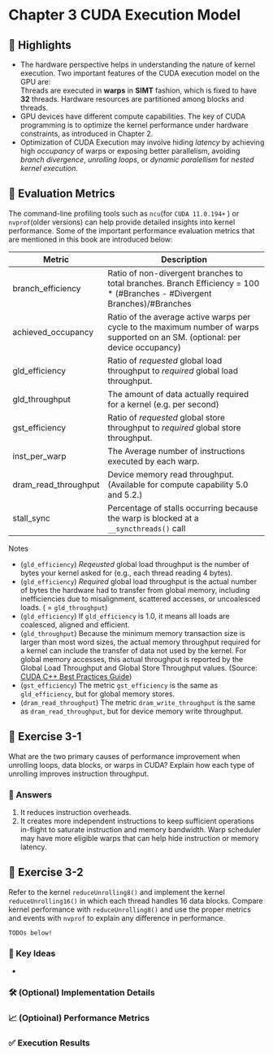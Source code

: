 # Chapter 3 CUDA Execution Model

## 📌 Highlights
- The hardware perspective helps in understanding the nature of kernel execution. Two important features of the CUDA execution model on the GPU are:<br>
    Threads are executed in <strong>warps</strong> in <strong>SIMT</strong> fashion, which is fixed to have <strong>32</strong> threads.
    Hardware resources are partitioned among blocks and threads.
- GPU devices have different compute capabilities. The key of CUDA programming is to optimize the kernel performance under hardware constraints, as introduced in Chapter 2. 
- Optimization of CUDA Execution may involve hiding <em>latency</em> by achieving high <em>occupancy</em> of warps or exposing better parallelism, avoiding <em>branch divergence</em>, <em>unrolling loops</em>, or <em>dynamic paralellism</em> for <em>nested kernel execution</em>.

## 📌 Evaluation Metrics
The command-line profiling tools such as `ncu`(for `CUDA 11.0.194+` ) or `nvprof`(older versions) can help provide detailed insights into kernel performance. Some of the important performance evaluation metrics that are mentioned in this book are introduced below:

| Metric               | Description                                                                                                                     |
|----------------------|---------------------------------------------------------------------------------------------------------------------------------|
| branch_efficiency    | Ratio of non-divergent branches to total branches. Branch Efficiency = 100 * (#Branches - #Divergent Branches)/#Branches        |
| achieved_occupancy   | Ratio of the average active warps per cycle to the maximum number of warps supported on an SM. (optional: per device occupancy) |
| gld_efficiency       | Ratio of <em>requested</em> global load throughput to <em>required</em> global load throughput.                                 |
| gld_throughput       | The amount of data actually required for a kernel (e.g. per second)                                                             |
| gst_efficiency       | Ratio of <em>requested</em> global store throughput to <em>required</em> global store throughput.                               |
| inst_per_warp        | The Average number of instructions executed by each warp.                                                                       |
| dram_read_throughput | Device memory read throughput. (Available for compute capability 5.0 and 5.2.)                                                  |
| stall_sync           | Percentage of stalls occurring because the warp is blocked at a `__syncthreads()` call                                          |


Notes
- (`gld_efficiency`) <em>Reqeusted</em> global load throughput is the number of bytes your kernel asked for (e.g., each thread reading 4 bytes).
- (`gld_efficiency`) <em>Required</em> global load throughput is the actual number of bytes the hardware had to transfer from global memory, including inefficiencies due to misalignment, scattered accesses, or uncoalesced loads. ( = `gld_throughput`)
- (`gld_efficiency`) If `gld_efficiency` is 1.0, it means all loads are coalesced, aligned and efficient.
- (`gld_throughput`) Because the minimum memory transaction size is larger than most word sizes, the actual memory throughput required for a kernel can include the transfer of data not used by the kernel. For global memory accesses, this actual throughput is reported by the Global Load Throughput and Global Store Throughput values. (Source: [CUDA C++ Best Practices Guide](https://docs.nvidia.com/cuda/cuda-c-best-practices-guide/#throughput-reported-by-visual-profiler))
- (`gst_efficiency`) The metric `gst_efficiency`  is the same as `gld_efficiency`, but for global memory stores.
- (`dram_read_throughput`) The metric `dram_write_throughput` is the same as `dram_read_throughput`, but for device memory write throughput.


## 🧪 Exercise 3-1
What are the two primary causes of performance improvement when unrolling loops, data blocks, or warps in CUDA? Explain how each type of unrolling improves instruction throughput.

### 🔑 Answers
1. It reduces instruction overheads.
2. It creates more independent instructions to keep sufficient operations in-flight to saturate instruction and memory bandwidth. Warp scheduler may have more eligible warps that can help hide instruction or memory latency.

## 🧪 Exercise 3-2
Refer to the kernel `reduceUnrolling8()` and implement the kernel `reduceUnrolling16()` in which each thread handles 16 data blocks. Compare kernel performance with `reduceUnrolling8()` and use the proper metrics and events with `nvprof` to explain any difference in performance.


`TODOs below!`
### 🔑 Key Ideas
- 

### 🛠️ (Optional) Implementation Details

### 📈 (Optioinal) Performance Metrics

### ✅ Execution Results
```bash
```



<!-------------------------------


## 🧪 Exercise 1-2

### 🔑 Key Ideas
- 

### 🛠️ (Optional) Implementation Details

### 📈 (Optioinal) Performance Metrics

### ✅ Execution Results
```bash
```


--------------------------------->
